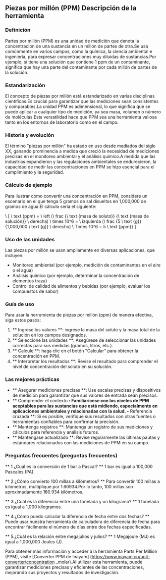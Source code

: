 ## Piezas por millón (PPM) Descripción de la herramienta

### Definición
Partes por millón (PPM) es una unidad de medición que denota la concentración de una sustancia en un millón de partes de otra.Se usa comúnmente en varios campos, como la química, la ciencia ambiental e ingeniería, para expresar concentraciones muy diluidas de sustancias.Por ejemplo, si tiene una solución que contiene 1 ppm de un contaminante, significa que hay una parte del contaminante por cada millón de partes de la solución.

### Estandarización
El concepto de piezas por millón está estandarizado en varias disciplinas científicas.Es crucial para garantizar que las mediciones sean consistentes y comparables.La unidad PPM es adimensional, lo que significa que se puede aplicar a cualquier tipo de medición, ya sea masa, volumen o número de moléculas.Esta versatilidad hace que PPM sea una herramienta valiosa tanto en los entornos de laboratorio como en el campo.

### Historia y evolución
El término "piezas por millón" ha estado en uso desde mediados del siglo XX, ganando prominencia a medida que creció la necesidad de mediciones precisas en el monitoreo ambiental y el análisis químico.A medida que las industrias expandieron y las regulaciones ambientales se endurecieron, la capacidad de medir las concentraciones en PPM se hizo esencial para el cumplimiento y la seguridad.

### Cálculo de ejemplo
Para ilustrar cómo convertir una concentración en PPM, considere un escenario en el que tenga 5 gramos de sal disueltos en 1,000,000 de gramos de agua.El cálculo sería el siguiente:

\ [
\ text {ppm} = \ left (\ frac {\ text {masa de soluto}} {\ text {masa de solución}} \ derecha) \ times 10^6 = \ izquierda (\ frac {5 \ text {g}} {1,000,000 \ text {g}} \ derecho) \ Times 10^6 = 5 \ text {ppm}}
\]

### Uso de las unidades
Las piezas por millón se usan ampliamente en diversas aplicaciones, que incluyen:
- Monitoreo ambiental (por ejemplo, medición de contaminantes en el aire o el agua)
- Análisis químico (por ejemplo, determinar la concentración de elementos traza)
- Control de calidad de alimentos y bebidas (por ejemplo, evaluar los compuestos de sabor)

### Guía de uso
Para usar la herramienta de piezas por millón (ppm) de manera efectiva, siga estos pasos:
1. ** Ingrese los valores **: ingrese la masa del soluto y la masa total de la solución en los campos designados.
2. ** Seleccione las unidades **: Asegúrese de seleccionar las unidades correctas para sus medidas (gramos, litros, etc.).
3. ** Calcule **: haga clic en el botón "Calcular" para obtener la concentración en PPM.
4. ** Interpretar los resultados **: Revise el resultado para comprender el nivel de concentración del soluto en su solución.

### Las mejores prácticas
- ** Asegurar mediciones precisas **: Use escalas precisas y dispositivos de medición para garantizar que sus valores de entrada sean precisos.
- ** Comprender el contexto **: Familiarícese con los niveles de PPM aceptables para las sustancias que está midiendo, especialmente en aplicaciones ambientales y relacionadas con la salud.
-** Referencia cruzada **: Si es posible, verifique sus resultados con otras fuentes o herramientas confiables para confirmar la precisión.
- ** Mantenga registros **: Mantenga un registro de sus mediciones y cálculos para referencia y análisis futuros.
- ** Manténgase actualizado **: Revise regularmente las últimas pautas y estándares relacionados con las mediciones de PPM en su campo.

### Preguntas frecuentes (preguntas frecuentes)

** 1.¿Cuál es la conversión de 1 bar a Pascal? **
1 bar es igual a 100,000 Pascales (PA).

** 2.¿Cómo convierto 100 millas a kilómetros? **
Para convertir 100 millas a kilómetros, multiplique por 1.60934.Por lo tanto, 100 millas son aproximadamente 160.934 kilómetros.

** 3.¿Cuál es la diferencia entre una tonelada y un kilogramo? **
1 tonelada es igual a 1,000 kilogramos.

** 4.¿Cómo puedo calcular la diferencia de fecha entre dos fechas? **
Puede usar nuestra herramienta de calculadora de diferencia de fecha para encontrar fácilmente el número de días entre dos fechas especificadas.

** 5.¿Cuál es la relación entre megajulios y julios? **
1 Megajoule (MJ) es igual a 1,000,000 Joules (J).

Para obtener más información y acceder a la herramienta Parts Per Million (PPM), visite [Converter PPM de Inayam] (https://www.inayam.co/unit-converter/concentration _molar).Al utilizar esta herramienta, puede garantizar mediciones precisas y eficientes de las concentraciones, mejorando sus proyectos y resultados de investigación.